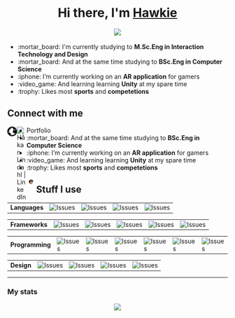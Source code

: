 <div align="center">
  <h1>Hi there, I'm <a href="https://hawkie.me">Hawkie</a></h1>

  <a href="https://hawkie.me"><img src="https://img.shields.io/website?label=hawkie.me&style=for-the-badge&url=https%3A%2F%2Fhawkie.me"/></a>
  <div align="left">
    <ul>
      <li>:mortar_board: I'm currently studying to <b>M.Sc.Eng in Interaction Technology and Design</b></li>
      <li>:mortar_board: And at the same time studying to <b>BSc.Eng in Computer Science</b></li>
      <li>:iphone: I’m currently working on an <b>AR application</b> for gamers</li>
      <li>:video_game: And learning learning <b>Unity</b> at my spare time</li>
      <li>:trophy: Likes most <b>sports</b> and <b>competetions</b></li>
    </ul>
  </div>

</div>
  
## Connect with me
[<img align="left" alt="hawkie.me" width="22px" src="https://raw.githubusercontent.com/iconic/open-iconic/master/svg/globe.svg" />][website]
[<img align="left" alt="Håkan Lindahl | LinkedIn" width="22px" src="https://cdn.jsdelivr.net/npm/simple-icons@v3/icons/linkedin.svg" />][linkedin]
<div align="left">
  <ul>
    <li>Portfolio</li>
    <li>:mortar_board: And at the same time studying to <b>BSc.Eng in Computer Science</b></li>
    <li>:iphone: I’m currently working on an <b>AR application</b> for gamers</li>
    <li>:video_game: And learning learning <b>Unity</b> at my spare time</li>
    <li>:trophy: Likes most <b>sports</b> and <b>competetions</b></li>
  </ul>
</div>

[<img align="left" alt="Håkan Lindahl | LinkedIn" width="22px" src="emote.png" />][linkedin]
## Stuff I use

<table>
  <tbody>
    <tr>
      <td><b>Languages</b></td>
      <td><img alt="Issues" src="https://img.shields.io/badge/java-%23ED8B00.svg?style=for-the-badge&logo=java&logoColor=white"/></td>
      <td><img alt="Issues" src="https://img.shields.io/badge/c%23-%23239120.svg?style=for-the-badge&logo=c-sharp&logoColor=white"/></td>
      <td><img alt="Issues" src="https://img.shields.io/badge/dart-%230175C2.svg?style=for-the-badge&logo=dart&logoColor=white"/></td>
      <td><img alt="Issues" src="https://img.shields.io/badge/javascript-%23323330.svg?style=for-the-badge&logo=javascript&logoColor=%23F7DF1E"/></td>
    </tr>
  </tbody>
</table>

<table>
  <tbody>
    <tr>
      <td><b>Frameworks</b></td>
      <td><img alt="Issues" src="https://img.shields.io/badge/react-%2320232a.svg?style=for-the-badge&logo=react&logoColor=%2361DAFB"/></td>
      <td><img alt="Issues" src="https://img.shields.io/badge/node.js-%2343853D.svg?style=for-the-badge&logo=node.js&logoColor=white"/></td>
      <td><img alt="Issues" src="https://img.shields.io/badge/bootstrap-%23563D7C.svg?style=for-the-badge&logo=bootstrap&logoColor=white"/></td>
      <td><img alt="Issues" src="https://img.shields.io/badge/Flutter-%2302569B.svg?style=for-the-badge&logo=Flutter&logoColor=white"/></td>
      <td><img alt="Issues" src="https://img.shields.io/badge/mysql-%2300f.svg?style=for-the-badge&logo=mysql&logoColor=grey"/></td>
    </tr>
  </tbody>
</table>

<table>
  <tbody>
    <tr>
      <td><b>Programming</b></td>
      <td><img alt="Issues" src="https://img.shields.io/badge/VisualStudioCode-0078d7.svg?style=for-the-badge&logo=visual-studio-code&logoColor=white"/></td>
      <td><img alt="Issues" src="https://img.shields.io/badge/VisualStudio-5C2D91.svg?style=for-the-badge&logo=visual-studio&logoColor=white"/></td>
      <td><img alt="Issues" src="https://img.shields.io/badge/IntelliJIDEA-000000.svg?style=for-the-badge&logo=intellij-idea&logoColor=white"/></td>
      <td><img alt="Issues" src="https://img.shields.io/badge/Atom-%2366595C.svg?style=for-the-badge&logo=atom&logoColor=white"/></td>
      <td><img alt="Issues" src="https://img.shields.io/badge/git-%23F05033.svg?style=for-the-badge&logo=git&logoColor=white"/></td>
      <td><img alt="Issues" src="https://img.shields.io/badge/github-%23121011.svg?style=for-the-badge&logo=github&logoColor=white"/></td>
    </tr>
  </tbody>
</table>

<table>
  <tbody>
    <tr>
      <td><b>Design</b></td>
      <td><img alt="Issues" src="https://img.shields.io/badge/adobeillustrator-%23FF9A00.svg?style=for-the-badge&logo=adobexd&logoColor=white"/></td>
      <td><img alt="Issues" src="https://img.shields.io/badge/adobeillustrator-%23FF9A00.svg?style=for-the-badge&logo=adobeillustrator&logoColor=white"/></td>
      <td><img alt="Issues" src="https://img.shields.io/badge/adobephotoshop-%2331A8FF.svg?style=for-the-badge&logo=adobephotoshop&logoColor=white"/></td>
      <td><img alt="Issues" src="https://img.shields.io/badge/figma-%23F24E1E.svg?style=for-the-badge&logo=figma&logoColor=white"/></td>
    </tr>
  </tbody>
</table>

---

### My stats

<p align="center">
  <img src="https://github-readme-stats.vercel.app/api?username=hawkieone&show_icons=true&theme=dracula&hide=stars,issues">
</p>


[website]: https://hawkie.me
[linkedin]: https://www.linkedin.com/in/h%C3%A5kan-lindahl-3a0427153/

